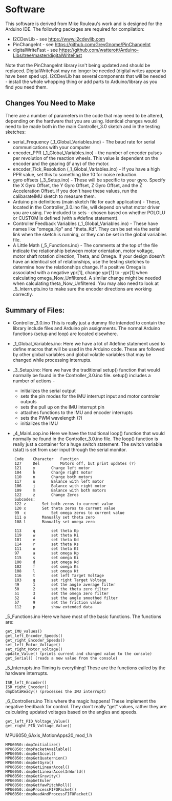 # Software

This software is derived from Mike Rouleau's work and is designed for the Arduino IDE.  The following packages are required for compilation:

* I2CDevLib - see https://www.i2cdevlib.com
* PinChangeInt - see https://github.com/GreyGnome/PinChangeInt
* digitalWriteFast - see https://github.com/watterott/Arduino-Libs/tree/master/digitalWriteFast

Note that the PinChangeInt library isn't being updated and should be replaced.  DigitalWriteFast may no longer
be needed (digital writes appear to have been sped up).  I2CDevLib has several components that will be needed -
install the whole whopping thing or add parts to Arduino/library as you find you need them.

## Changes You Need to Make

There are a number of parameters in the code that may need to be altered,
depending on the hardware that you are using.  Identical changes would need to be made both in the main Controller_3.0 sketch and in the testing sketches:

* serial_Frequency (\_1_Global_Variables.ino) - The baud rate for serial communications with your computer
* encoder_PPR (\_1_Global_Variables.ino) - the number of encoder pulses per revolution of the reaction wheels.  This value is dependent on the encoder and the gearing (if any) of the motor.
* encoder_Tick_Resolution (\_1_Global_Variables.ino) - If you have a high PPR value, set this to something like 10 for noise reduction.
* gyro offsets (\_3_Setup.ino) - These will be specific to your gyro.  Specify the X Gyro Offset, the Y Gyro Offset, Z Gyro Offset, and the Z Acceleration Offset.  If you don't have these values, run the calibarateIMU sketch to measure them.
* Arduino pin definitions (main sketch file for each application) - These, located in the Controller_3.0.ino file, will depend on what motor driver you are using.  I've included to sets - chosen based on whether POLOLU or CUSTOM is defined (with a #define statement).
* Controller Feedback Variables (\_1_Global_Variables.ino) - These have names like "omega_Kp" and "theta_Kd".  They can be set via the serial link when the sketch is running, or they can be set in the global variables file.
* A Little Math (\_5_Functions.ino) - The comments at the top of the file indicate the relationship between motor orientation, motor voltage, motor shaft rotation direction, Theta, and Omega.  If your design doesn't have an identical set of relationships, use the testing sketches to determine how the relationships change.  If a positive Omega is associated with a negative ypr[1], change ypr[1] to -ypr[1] when calculating omega_Now_Unfiltered.  A similar change might be needed when calculating theta_Now_Unfiltered.  You may also need to look at \_5_Interrupts.ino to make sure the encoder directions are working correctly.

## Summary of Files:
* Controller_3.0.ino
	This is really just a dummy file intended to contain the library include files and 
	Arduino pin assignments.  The normal Arduino functions (setup and loop) are located elsewhere.

* \_1_Global_Variables.ino:
	Here we have a lot of #define statement used to define macros that will be used in the Arduino code.
	These are followed by other global variables and global volatile variables that may be changed while
	processing interrupts.

* \_3_Setup.ino:
	Here we have the traditional setup() function that would normally be found in the Controller_3.0.ino file.
	setup() includes a number of actions -
	* initializes the serial output
	* sets the pin modes for the IMU interrupt input and motor controler outputs
	* sets the pull up on the IMU interrupt pin
	* attaches functions to the IMU and encoder interrupts
	* sets the PWM wavelength (?)
	* initializes the IMU

* \_4_MainLoop.ino
	Here we have the traditional loop() function that would normally be found in the Controller_3.0.ino file.
	The loop() function is really just a container for a huge switch statement.  The switch variable (stat)
	is set from user input through the serial monitor.
```	
    Code 	Character	Function  
    127		Del 		Motors off, but print updates (?)
    121		y 		Charge left motor
    104		h 		Charge right motor
    110		n 		Charge both motors
    117		u 		Balance with left motor
    106		j 		Balance with right motor
    109		m		Balance with both motors
    122		z 		Change Zeros 
    Subcodes:
	122	z 		Set both zeros to current value	
	120	x		Set theta zeros to current value
	99	c       	Set omega zeros to current value
	111	o 		Manually set theta zero
	108	l 		Manually set omega zero

    113		q 		set theta Kp
    119		w 		set theta Ki
    101		e 		set theta Kd
    114		r 		set theta Ks
    111		o 		set theta Kt
    97		a 		set omega Kp
    115		s 		set omega Ki
    100		d 		set omega Kd
    102		f 		set omega Ks
    108		l 		set omega Kt
    116		t 		set left Target Voltage
    103		g 		set right Target Voltage
    49		1		set the angle average filter
    50		2 		set the theta zero filter
    51		3 		set the omega zero filter
    52		4 		set the angle smoothed filter
    57		9		set the friction value
    112		p 		show extended data
```

\_5_Functions.ino
	Here we have most of the basic functions.
	The functions are:
	
	get_IMU_values()
	get_left_Encoder_Speeds()
	get_right_Encoder_Speeds()
	set_left_Motor_Voltage()
	set_right_Motor_voltage()
	update_Value() (prints current and changed value to the console)
	get_Serial() (reads a new value from the console)

\_5_Interrupts.ino
	Timing is everything!  These are the functions called by the hardware interrupts.
	
	ISR_left_Encoder()
	ISR_right_Encoder()
	dmpDataReady() (processes the IMU interrupt)


\_6_Controllers.ino
	This where the magic happens!  These implement the negative feedback for control.
	They don't really "get" values, rather they are calculating updated voltages based
	on the angles and speeds.
	
	get_left_PID_Voltage_Value()
	get_right_PID_Voltage_Value()

MPU6050_6Axis_MotionApps20_mod_1.h

	MPU6050::dmpInitialize()
	MPU6050::dmpPacketAvailable()
	MPU6050::dmpGetAccel()
	MPU6050::dmpGetQuaternion()
	MPU6050::dmpGetGyro()
	MPU6050::dmpGetLinearAccel()
	MPU6050::dmpGetLinearAccelInWorld()
	MPU6050::dmpGetGravity()
	MPU6050::dmpGetEuler
	MPU6050::dmpGetYawPitchRoll()
	MPU6050::dmpProcessFIFOPacket()
	MPU6050::dmpReadAndProcessFIFOPacket() 





